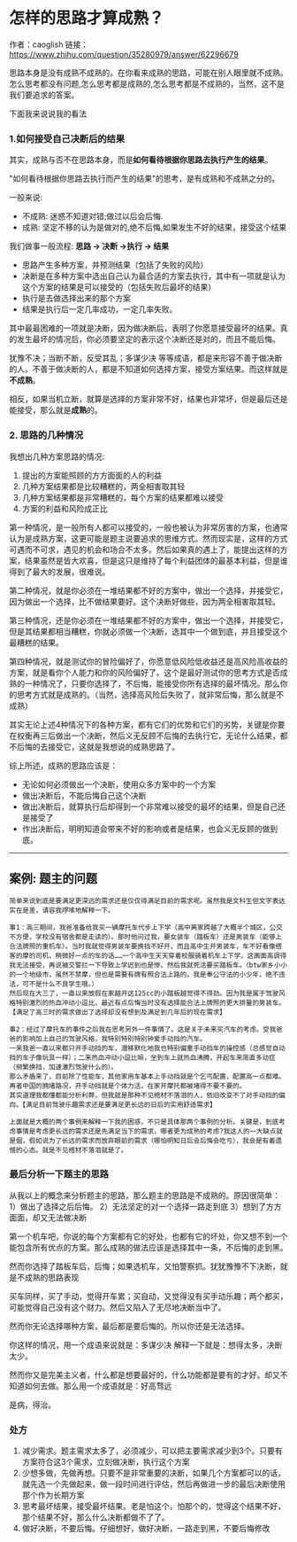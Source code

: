 # 怎样的思路才算成熟？

作者：caoglish
链接：https://www.zhihu.com/question/35280979/answer/62296679


思路本身是没有成熟不成熟的。在你看来成熟的思路，可能在别人眼里就不成熟。怎么思考都没有问题,怎么思考都是成熟的,怎么思考都是不成熟的，当然，这不是我们要追求的答案。

下面我来说说我的看法

### 1.如何接受自己决断后的结果
其实，成熟与否不在思路本身，而是**如何看待根据你思路去执行产生的结果**。

"如何看待根据你思路去执行而产生的结果"的思考，是有成熟和不成熟之分的。

一般来说:
* 不成熟: 迷惑不知道对错;做过以后会后悔.
* 成熟: 坚定不移的认为是做对的,绝不后悔,如果发生不好的结果，接受这个结果

我们做事一般流程: **思路 -> 决断 ->执行 -> 结果**

- 思路产生多种方案，并预测结果（包括了失败的风险）
- 决断是在多种方案中选出自己认为最合适的方案去执行，其中有一项就是认为这个方案的结果是可以接受的（包括失败后最坏的结果）
- 执行是去做选择出来的那个方案
- 结果是执行后一定几率成功，一定几率失败。

其中最最困难的一项就是决断，因为做决断后，表明了你愿意接受最坏的结果。真的发生最坏的情况后，你必须要坚定的表示这个决断还是对的，而且不能后悔。

犹豫不决；当断不断，反受其乱；多谋少决 等等成语，都是来形容不善于做决断的人。不善于做决断的人，都是不知道如何选择方案，接受方案结果。而这样就是**不成熟**。

相反，如果当机立断，就算是选择的方案非常不好，结果也非常坏，但是最后还是能接受，那么就是**成熟**的。

### 2. 思路的几种情况
我想出几种方案思路的情况:
1. 提出的方案能照顾的方方面面的人的利益
2. 几种方案结果都是比较糟糕的，两全相害取其轻
3. 几种方案结果都是非常糟糕的，每个方案的结果都难以接受
4. 方案的利益和风险成正比

第一种情况，是一般所有人都可以接受的，一般也被认为非常厉害的方案，也通常认为是成熟方案，这更可能是题主说要追求的思维方式。然而现实是，这样的方式可遇而不可求，遇见的机会和场合不太多。然后如果真的遇上了，能提出这样的方案，结果虽然是皆大欢喜，但是这只是维持了每个利益团体的最基本利益，但是谁得到了最大的发展，很难说。

第二种情况，就是你必须在一堆结果都不好的方案中，做出一个选择，并接受它，因为做出一个选择，比不做结果要好。这个决断好做些，因为两全相害取其轻。

第三种情况，还是你必须在一堆结果都不好的方案中，做出一个选择，并接受它，但是其结果都相当糟糕，你就必须做一个决断，选其中一个做到底，并且接受这个最糟糕的结果。

第四种情况，就是测试你的冒险偏好了，你愿意低风险低收益还是高风险高收益的方案，就是看你个人能力和你的风险偏好了。这个是最好测试你的思考方式是否成熟的一种情况了，只要你选择了，不后悔，能接受你所有选择的最坏情况。那么你的思考方式就是成熟的。（当然，选择高风险后失败了，就非常后悔，那么就是不成熟）

其实无论上述4种情况下的各种方案，都有它们的优势和它们的劣势，关键是你要在权衡再三后做出一个决断，然后义无反顾不后悔的去执行它，无论什么结果，都不后悔的去接受它，这就是我想说的成熟思路了。

综上所述，成熟的思路应该是：
- 无论如何必须做出一个决断，使用众多方案中的一个方案
- 做出决断后，不能后悔自己这个决断
- 做出决断后，就算执行后却得到一个非常难以接受的最坏的结果，但是自己还是接受了
- 作出决断后，明明知道会带来不好的影响或者是结果，也会义无反顾的做到底。

<hr>

## 案例: 题主的问题
```
简单来说到底是要满足更深远的需求还是仅仅得满足目前的需求呢。虽然我是文科生但文字表达实在是差，请容我啰嗦地解释一下。

事1：高三期间，我爸准备给我买一辆摩托车代步上下学（高中离家跨越了大概半个城区，公交不方便，学校没有宿舍都是走读的）。那时他问过我，要女装车（踏板车）还是男装车（能够上合法牌照的重机车）。当时我就觉得男装车要换挡不好开，而且高中生开男装车，车不好看像搭客的摩的司机，稍微好一点的车的话……一个高中生天天穿着校服骑着机车上下学，这画面高调得我无法接受，再说被交警拦一下导致上学迟到也是惨。然后我就死活要买踏板车。（btw家乡小小的一个地级市，虽然不禁摩，但也是需要有牌有照合法上路的。我是奉公守法的小少年，绝不违法，可不是什么不良学生哦。）
然后现在大三了，一直以来放假在家越开这125cc的小踏板越觉得不得劲。因为我是属于驾驶风格特别激烈的热血冲动小逗比，最近有点后悔当时没有选择能合法上牌照的更大排量的男装车。【满足了高三时的需求做出了选择却没有想到及满足到几年后的现在需求】

事2：经过了摩托车的事件之后我在思考另外一件事情了。这是关于未来买汽车的考虑。受我爸爸的影响加上自己的驾驶风格，我特别特别特别钟爱手动挡的汽车。
一来我爸一直以来都只开手动挡的车，潜移默化地我也特别偏重手动挡车的操控感（总感觉自动挡的车子像玩具一样）；二来热血冲动小逗比嘛，坐到车上就热血沸腾，开起车来简直多动症（频繁换挡，加速激烈驾驶什么的）。
那么矛盾来了，目前除了性能车，其他家用车基本上手动挡就是个乞丐配置，配置高一点都难。再者中国的拥堵路况，开手动挡就是个体力活，在家开摩托都被堵得不要不要的。
其实道理我都懂都能分析利弊，但我就是那种不见棺材不落泪的人，依旧改变不了对手动挡的偏向。【满足目前驾驶乐趣需求还是要满足更长远的日后的实用舒适需求】

上面就是大概的两个事例来解释一下我的困惑，不只是具体那两个事例的分析。关键是，到底考虑事情是考虑更长远的需求还是先满足当下的需求，哪者更为成熟的考虑?我这人的一大缺点就是倔，假如说为了长远的需求而放弃眼前的需求（哪怕明知日后会后悔会吃亏），我会是有着遗憾的心态。就是不见棺材不落泪就是了。
```

###  最后分析一下题主的思路
从我以上的概念来分析题主的思路，那么题主的思路是不成熟的。原因很简单：
1）做出了选择之后后悔。
2）无法坚定的对一个选择一路走到底
3）想到了方方面面，却又无法做决断

第一个机车吧，你说的每个方案都有它的好处，也都有它的坏处，你又想不到一个能包含所有优点的方案。那么成熟的做法应该是选择其中一条，不后悔的走到黑。

然而你选择了踏板车后，后悔；如果选机车，又怕警察抓。犹犹豫豫不下决断，就是不成熟的思路表现


买车同样，买了手动，觉得开车累；买自动，又觉得没有买手动乐趣；两个都买，可能觉得自己没有这个财力。然后又陷入了无尽地决断当中了。

然而你无论选择哪种方案，最后都是要后悔的。所以你还是无法选择。

你这样的情况，用一个成语来说就是：多谋少决
解释一下就是：想得太多，决断太少。

然而你又是完美主义者，什么都是想要最好的，什么功能都是要有的才好。却又不知道如何去做。那么用一个成语就是：好高骛远

是病，得治。


###  处方
1. 减少需求。题主需求太多了，必须减少，可以把主要需求减少到3个。只要有方案符合这3个需求，立刻做决断，执行这个方案
2. 少想多做，先做再想。只要不是非常重要的决断，如果几个方案都可以的话，就先选一个先做起来，做一段时间进行评估，然后再做进一步的最后决断使用那个作为长期方案
3. 思考最坏结果，接受最坏结果。老是怕这个，怕那个的，觉得这个结果不好，那个结果不好，那么什么决断都做不了了。
4. 做好决断，不要后悔。仔细想好，做好决断，一路走到黑，不要后悔修改
